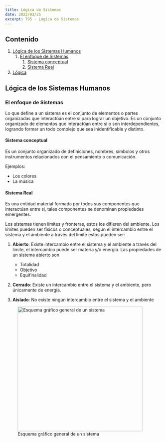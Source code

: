 ```yaml
---
title: Lógica de Sistemas
date: 2022/03/25
excerpt: 795 - Lógica de Sistemas
---
```


## Contenido

1. [Lógica de los Sistemas Humanos](#lógica-de-los-sistemas-humanos)
   1. [El enfoque de Sistemas](#el-enfoque-de-sistemas)
      1. [Sistema conceptual](#sistema-conceptual)
      2. [Sistema Real](#sistema-real)
2. [Lógica](#lógica)

## **Lógica de los Sistemas Humanos**

### **El enfoque de Sistemas**

Lo que define a un sistema es el conjunto de elementos o partes organizadas que
interactúan entre si para lograr un objetivo. Es un conjunto organizado de
elementos que interactúan entre si o son interdependientes, logrando formar un
todo complejo que sea inidentificable y distinto.

#### **Sistema conceptual**

Es un conjunto organizado de definiciones, nombres, símbolos y otros
instrumentos relacionados con el pensamiento o comunicación.

Ejemplos:

- Los colores
- La música

#### **Sistema Real**

Es una entidad material formada por todos sus componentes que interactúan entre
si, tales componentes se denominan propiedades emergentes.

Los sistemas tienen límites y fronteras, estos los difieren del ambiente. Los
límites pueden ser físicos o conceptuales, según el intercambio entre el sistema
y el ambiente a través del limite estos pueden ser:

1. **Abierto**: Existe intercambio entre el sistema y el ambiente a través del
   limite, el intercambio puede ser materia y/o energía. Las propiedades de un
   sistema abierto son

   - Totalidad
   - Objetivo
   - Equifinalidad

2. **Cerrado**: Existe un intercambio entre el sistema y el ambiente, pero
   únicamente de energía.

3. **Aislado**: No existe ningún intercambio entre el sistema y el ambiente

<figure>
   <img
      src="https://res.cloudinary.com/djpxci1kg/image/upload/Privados/795-logica-de-sistemas/EsquemaGraficoGeneraldeunSistema_uxdres.webp"
      alt="Esquema gráfico general de un sistema"
      height="400"
      width="400"
   >
  <figcaption>Esquema gráfico general de un sistema</figcaption>
</figure>
